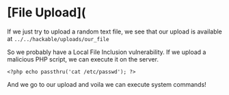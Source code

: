 # [File Upload](

If we just try to upload a random text file, we see that our 
upload is available at `../../hackable/uploads/our_file`

So we probably have a Local File Inclusion vulnerability. If we upload 
a malicious PHP script, we can execute it on the server.

`<?php echo passthru('cat /etc/passwd'); ?>`

And we go to our upload and voila we can execute system commands!

